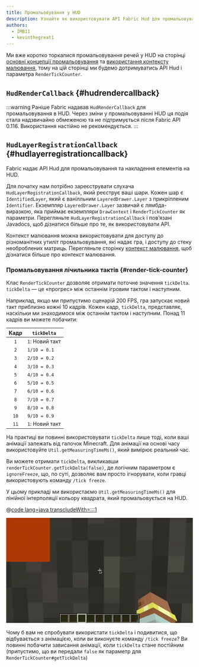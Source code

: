 ```yaml
---
title: Промальовування у HUD
description: Узнайте як використовувати API Fabric Hud для промальовування у HUD.
authors:
  - IMB11
  - kevinthegreat1
---
```


Ми вже коротко торкалися промальовування речей у HUD на сторінці [основні концепції промальовування](./basic-concepts) та [використання контексту малювання](./draw-context), тому на цій сторінці ми будемо дотримуватись API Hud і параметра `RenderTickCounter`.

## `HudRenderCallback` {#hudrendercallback}

:::warning
Раніше Fabric надавав `HudRenderCallback` для промальовування в HUD. Через зміни у промальовуванні HUD ця подія стала надзвичайно обмеженою та не підтримується після Fabric API 0.116. Використання настійно не рекомендується.
:::

## `HudLayerRegistrationCallback` {#hudlayerregistrationcallback}

Fabric надає API Hud для промальовування та накладення елементів на HUD.

Для початку нам потрібно зареєструвати слухача `HudLayerRegistrationCallback`, який реєструє ваші шари. Кожен шар є `IdentifiedLayer`, який є ванілльним `LayeredDrawer.Layer` з прикріпленим `Identifier`. Екземпляр `LayeredDrawer.Layer` зазвичай є лямбда-виразкою, яка приймає екземпляри `DrawContext` і `RenderTickCounter` як параметри. Перегляньте `HudLayerRegistrationCallback` і пов’язані Javadocs, щоб дізнатися більше про те, як використовувати API.

Контекст малювання можна використовувати для доступу до різноманітних утиліт промальовування, які надає гра, і доступу до стеку необроблених матриць. Перегляньте сторінку [контекст малювання](./draw-context), щоб дізнатися більше про контекст малювання.

### Промальовування лічильника тактів {#render-tick-counter}

Клас `RenderTickCounter` дозволяє отримати поточне значення `tickDelta`. `tickDelta` — це «прогрес» між останнім ігровим тактом і наступним.

Наприклад, якщо ми припустимо сценарій 200 FPS, гра запускає новий такт приблизно кожні 10 кадрів. Кожен кадр, `tickDelta`, представляє, наскільки ми знаходимося між останнім тактом і наступним. Понад 11 кадрів ви можете побачити:

| Кадр | `tickDelta`                     |
| :--: | ------------------------------- |
|  `1` | `1`: Новий такт |
|  `2` | `1/10 = 0.1`                    |
|  `3` | `2/10 = 0.2`                    |
|  `4` | `3/10 = 0.3`                    |
|  `5` | `4/10 = 0.4`                    |
|  `6` | `5/10 = 0.5`                    |
|  `7` | `6/10 = 0.6`                    |
|  `8` | `7/10 = 0.7`                    |
|  `9` | `8/10 = 0.8`                    |
| `10` | `9/10 = 0.9`                    |
| `11` | `1`: Новий такт |

На практиці ви повинні використовувати `tickDelta` лише тоді, коли ваші анімації залежать від галочок Minecraft. Для анімації на основі часу використовуйте `Util.getMeasuringTimeMs()`, який вимірює реальний час.

Ви можете отримати `tickDelta`, викликавши `renderTickCounter.getTickDelta(false)`, де логічним параметром є `ignoreFreeze`, що, по суті, дозволяє вам просто ігнорувати, коли гравці використовують команду `/tick freeze`.

У цьому прикладі ми використаємо `Util.getMeasuringTimeMs()` для лінійної інтерполяції кольору квадрата, який промальовується на HUD.

@[code lang=java transcludeWith=:::1](@/reference/latest/src/client/java/com/example/docs/rendering/HudRenderingEntrypoint.java)

![Зміна кольору з часом](/assets/develop/rendering/hud-rendering-deltatick.webp)

Чому б вам не спробувати використати `tickDelta` і подивитися, що відбувається з анімацією, коли ви виконуєте команду `/tick freeze`? Ви повинні побачити зависання анімації, коли `tickDelta` стане постійним (припустимо, що ви передали `false` як параметр для `RenderTickCounter#getTickDelta`)
